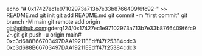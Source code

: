 echo "# 0x17427ec1e97102973a713b7e33b8766409f6fc92-" >> README.md
git init
git add README.md
git commit -m "first commit"
git branch -M main
git remote add origin git@github.com:gderq124/0x17427ec1e97102973a713b7e33b8766409f6fc92-.git
git push -u origin main# 0xc3d688B66703497DAA19211EEdff47f25384cdc3
0xc3d688B66703497DAA19211EEdff47f25384cdc3
